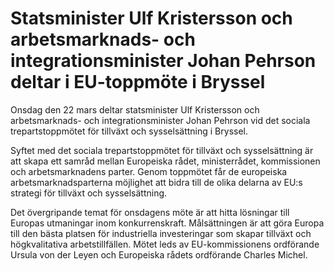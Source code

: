 # Statsminister Ulf Kristersson och arbetsmarknads- och integrationsminister Johan Pehrson deltar i EU-toppmöte i Bryssel

Onsdag den 22 mars deltar statsminister Ulf Kristersson och arbetsmarknads- och integrationsminister Johan Pehrson vid det sociala trepartstoppmötet för tillväxt och sysselsättning i Bryssel.

Syftet med det sociala trepartstoppmötet för tillväxt och sysselsättning är att skapa ett samråd mellan Europeiska rådet, ministerrådet, kommissionen och arbetsmarknadens parter. Genom toppmötet får de europeiska arbetsmarknadsparterna möjlighet att bidra till de olika delarna av EU:s strategi för tillväxt och sysselsättning.

Det övergripande temat för onsdagens möte är att hitta lösningar till Europas utmaningar inom konkurrenskraft. Målsättningen är att göra Europa till den bästa platsen för industriella investeringar som skapar tillväxt och högkvalitativa arbetstillfällen. Mötet leds av EU-kommissionens ordförande Ursula von der Leyen och Europeiska rådets ordförande Charles Michel.
